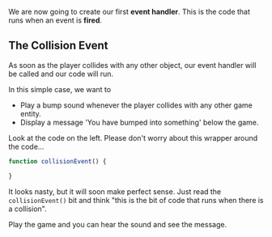 We are now going to create our first **event handler**. This is the code that runs when an event is **fired**.

## The Collision Event
As soon as the player collides with any other object, our event handler will be called and our code will run.

In this simple case, we want to 

- Play a bump sound whenever the player collides with any other game entity.
- Display a message 'You have bumped into something' below the game.

Look at the code on the left. Please don't worry about this wrapper around the code...

```javascript
function collisionEvent() {

}
```

It looks nasty, but it will soon make perfect sense. Just read the `collisionEvent()` bit and think "this is the bit of code that runs when there is a collision".

Play the game and you can hear the sound and see the message.